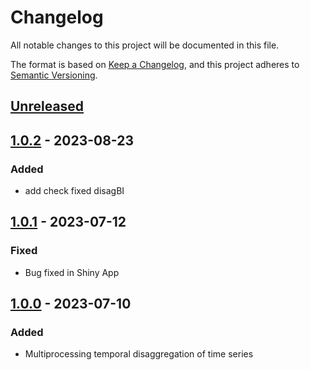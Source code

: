 # Changelog

All notable changes to this project will be documented in this file.

The format is based on [Keep a Changelog](https://keepachangelog.com/en/1.1.0/), and this project adheres
to [Semantic Versioning](https://semver.org/spec/v2.0.0.html).

## [Unreleased]


## [1.0.2] - 2023-08-23

### Added

* add check fixed disagBI


## [1.0.1] - 2023-07-12

### Fixed

* Bug fixed in Shiny App


## [1.0.0] - 2023-07-10

### Added

* Multiprocessing temporal disaggregation of time series


[Unreleased]: https://github.com/clemasso/nbbTD/compare/v1.0.2...HEAD
[1.0.2]: https://github.com/clemasso/nbbTD/releases/tag/v1.0.1...v1.0.2
[1.0.1]: https://github.com/clemasso/nbbTD/releases/tag/v1.0.0...v1.0.1
[1.0.0]: https://github.com/clemasso/nbbTD/releases/tag/v1.0.0
